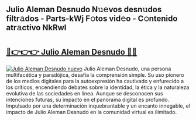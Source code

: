 ## Julio Aleman Desnudo N𝚞𝚎vos desn𝚞dos filtr𝚊dos - Parts-kWj F𝚘tos vid𝚎o - C𝚘ntenido atr𝚊ctivo NkRwl

# <h2><a href="http://mb4mof.tromn.icu/?c=Julio+Aleman+Desnudo">🔗👉👉👉 Julio Aleman Desnudo 🔗🔗</a></h2>

[![Julio Aleman Desnudo nuevo](https://i.imgur.com/pEAQMta.gif)](http://mb4mof.tromn.icu/?c=Julio+Aleman+Desnudo)
Julio Aleman Desnudo, una persona multifacética y paradójica, desafía la comprensión simple. Su uso pionero de los medios digitales para la autoexpresión ha cautivado y enfurecido a los críticos, encendiendo debates sobre la identidad, la ética y la naturaleza evolutiva de las sociedades en línea. Aunque se desconocen sus intenciones futuras, su impacto en el panorama digital es profundo. Impulsado por una determinación inquebrantable y un encanto innegable, el impacto de Julio Aleman Desnudo en la comunidad virtual es ilimitado.
